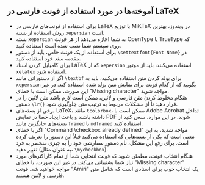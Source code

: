 ## آموخته‌ها در مورد استفاده از فونت فارسی در LaTeX

*   برای استفاده از فونت‌های فارسی در LaTeX با توزیع MiKTeX در ویندوز، بهترین روش استفاده از بسته `xepersian` است.
*   بسته `xepersian` به شما اجازه می‌دهد از هر فونت OpenType یا TrueType که روی سیستم شما نصب شده است استفاده کنید.
*   برای استفاده از یک فونت خاص، باید از دستور `\settextfont{Font Name}` در مقدمه سند خود استفاده کنید.
*   برای کامپایل کردن اسناد LaTeX که از `xepersian` استفاده می‌کنند، باید از موتور `xelatex` استفاده شود.
*   اگر از دستوراتی مانند `\textbf` برای بولد کردن متن استفاده می‌کنید، باید به `xepersian` بگویید که از کدام فونت برای نمایش متن بولد شده استفاده کند. در غیر این صورت، ممکن است با خطای "Missing character" مواجه شوید.
*   هنگام مخلوط کردن متن فارسی و لاتین، ممکن است لازم باشد متن لاتین را در دستور `\lr{}` قرار دهید تا از مشکلات مربوط به ترتیب متن جلوگیری شود.
*   برخی از بسته‌های LaTeX، مانند `tcolorbox`، ممکن است با Adobe Acrobat تداخل داشته باشند و باعث ایجاد خطا در نمایش PDF شوند. در این موارد، سعی کنید از بسته‌های جایگزین مانند `framed` یا `mdframed` استفاده کنید.
*   اگر با خطای "Command \checkbox already defined" مواجه شدید، به این معنی است که یکی از بسته‌هایی که استفاده می‌کنید قبلاً این دستور را تعریف کرده است. برای رفع این مشکل، نام دستور سفارشی خود را به چیزی منحصر به فرد تغییر دهید (به عنوان مثال، `\mycheckbox`).
*   هنگام انتخاب فونت، مطمئن شوید که فونت انتخابی شما از تمام کاراکترهای مورد نیاز شما پشتیبانی می‌کند. در غیر این صورت، با خطای "Missing character" مواجه خواهید شد. فونت "Amiri" یک انتخاب خوب برای اسنادی است که شامل متن فارسی و لاتین هستند.